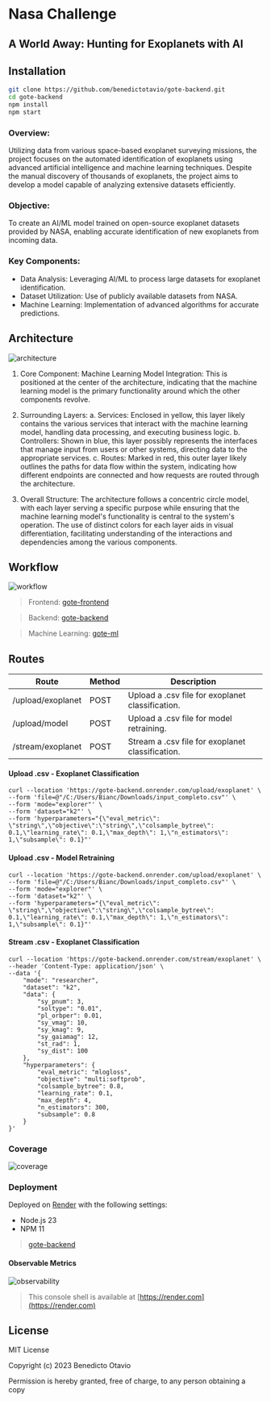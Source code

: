 # Nasa Challenge

## A World Away: Hunting for Exoplanets with AI

## Installation

```bash
git clone https://github.com/benedictotavio/gote-backend.git
cd gote-backend
npm install
npm start
```

### Overview:

Utilizing data from various space-based exoplanet surveying missions, the project focuses on the automated identification of exoplanets using advanced artificial intelligence and machine learning techniques. Despite the manual discovery of thousands of exoplanets, the project aims to develop a model capable of analyzing extensive datasets efficiently.

### Objective:

To create an AI/ML model trained on open-source exoplanet datasets provided by NASA, enabling accurate identification of new exoplanets from incoming data.

### Key Components:

- Data Analysis: Leveraging AI/ML to process large datasets for exoplanet identification.
- Dataset Utilization: Use of publicly available datasets from NASA.
- Machine Learning: Implementation of advanced algorithms for accurate predictions.

## Architecture

![architecture](./docs/architecture.png)
1. Core Component: 
Machine Learning Model Integration: This is positioned at the center of the architecture, indicating that the machine learning model is the primary functionality around which the other components revolve.

2. Surrounding Layers:
a. Services: Enclosed in yellow, this layer likely contains the various services that interact with the machine learning model, handling data processing, and executing business logic.
b. Controllers: Shown in blue, this layer possibly represents the interfaces that manage input from users or other systems, directing data to the appropriate services.
c. Routes: Marked in red, this outer layer likely outlines the paths for data flow within the system, indicating how different endpoints are connected and how requests are routed through the architecture.

3. Overall Structure:
The architecture follows a concentric circle model, with each layer serving a specific purpose while ensuring that the machine learning model's functionality is central to the system's operation. The use of distinct colors for each layer aids in visual differentiation, facilitating understanding of the interactions and dependencies among the various components.


## Workflow

![workflow](./docs/workflow.png)

> Frontend: [gote-frontend](https://github.com/benedictotavio/gote-frontend)

> Backend: [gote-backend](https://github.com/benedictotavio/gote-backend)

> Machine Learning: [gote-ml](https://github.com/benedictotavio/gote-ml)

## Routes

| Route | Method | Description |
| --- | --- | --- |
| /upload/exoplanet | POST | Upload a .csv file for exoplanet classification. |
| /upload/model | POST | Upload a .csv file for model retraining. |
| /stream/exoplanet | POST | Stream a .csv file for exoplanet classification. |

#### Upload .csv - Exoplanet Classification

```shell
curl --location 'https://gote-backend.onrender.com/upload/exoplanet' \
--form 'file=@"/C:/Users/Bianc/Downloads/input_completo.csv"' \
--form 'mode="explorer"' \
--form 'dataset="k2"' \
--form 'hyperparameters="{\"eval_metric\": \"string\",\"objective\":\"string\",\"colsample_bytree\": 0.1,\"learning_rate\": 0.1,\"max_depth\": 1,\"n_estimators\": 1,\"subsample\": 0.1}"'
```

#### Upload .csv - Model Retraining

```shell
curl --location 'https://gote-backend.onrender.com/upload/exoplanet' \
--form 'file=@"/C:/Users/Bianc/Downloads/input_completo.csv"' \
--form 'mode="explorer"' \
--form 'dataset="k2"' \
--form 'hyperparameters="{\"eval_metric\": \"string\",\"objective\":\"string\",\"colsample_bytree\": 0.1,\"learning_rate\": 0.1,\"max_depth\": 1,\"n_estimators\": 1,\"subsample\": 0.1}"'
```

#### Stream .csv - Exoplanet Classification

```shell
curl --location 'https://gote-backend.onrender.com/stream/exoplanet' \
--header 'Content-Type: application/json' \
--data '{
    "mode": "researcher",
    "dataset": "k2",
    "data": {
        "sy_pnum": 3,
        "soltype": "0.01",
        "pl_orbper": 0.01,
        "sy_vmag": 10,
        "sy_kmag": 9,
        "sy_gaiamag": 12,
        "st_rad": 1,
        "sy_dist": 100
    },
    "hyperparameters": {
        "eval_metric": "mlogloss",
        "objective": "multi:softprob",
        "colsample_bytree": 0.8,
        "learning_rate": 0.1,
        "max_depth": 4,
        "n_estimators": 300,
        "subsample": 0.8
    }
}'
```

### Coverage

![coverage](./docs/coverage_tests.png)

### Deployment
Deployed on [Render](https://render.com) with the following settings:

- Node.js 23
- NPM 11

> [gote-backend](https://gote-backend.onrender.com)

#### Observable Metrics

![observability](./docs/observability.png)

> This console shell is available at [https://render.com](https://render.com)

## License

MIT License

Copyright (c) 2023 Benedicto Otavio

Permission is hereby granted, free of charge, to any person obtaining a copy